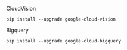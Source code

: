 

CloudVision

```
pip install --upgrade google-cloud-vision
```

Bigquery

```
pip install --upgrade google-cloud-bigquery
```